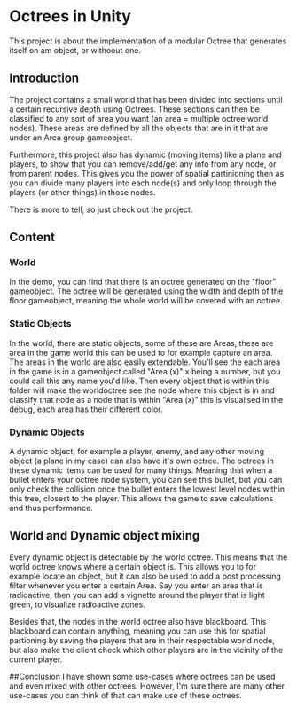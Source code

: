 # Octrees in Unity

This project is about the implementation of a modular Octree that generates itself on am object, or withoout one.

## Introduction

The project contains a small world that has been divided into sections until a certain recursive depth using Octrees.
These sections can then be classified to any sort of area you want (an area = multiple octree world nodes).
These areas are defined by all the objects that are in it that are under an Area group gameobject.

Furthermore, this project also has dynamic (moving items) like a plane and players, to show that you can remove/add/get any info from any node, or from parent nodes.
This gives you the power of spatial partinioning then as you can divide many players into each node(s) and only loop through the players (or other things) in those nodes.

There is more to tell, so just check out the project.

## Content
### World
In the demo, you can find that there is an octree generated on the "floor" gameobject.
The octree will be generated using the width and depth of the floor gameobject, meaning the whole world will be covered with an octree.

### Static Objects
In the world, there are static objects, some of these are Areas, these are area in the game world this can be used to for example capture an area.
The areas in the world are also easily extendable. You'll see the each area in the game is in a gameobject called "Area (x)" x being a number, but you could call this any name you'd like. Then every object that is within this folder will make the worldoctree see the node where this object is in and classify that node as a node that is within "Area (x)" this is visualised in the debug, each area has their different color.

### Dynamic Objects
A dynamic object, for example a player, enemy, and any other moving object (a plane in my case) can also have it's own octree.
The octrees in these dynamic items can be used for many things. Meaning that when a bullet enters your octree node system, you can see this bullet, but you can only check the collision once the bullet enters the lowest level nodes within this tree, closest to the player. This allows the game to save calculations and thus performance.

## World and Dynamic object mixing
Every dynamic object is detectable by the world octree.
This means that the world octree knows where a certain object is.
This allows you to for example locate an object, but it can also be used to add a post processing filter whenever you enter a certain Area.
Say you enter an area that is radioactive, then you can add a vignette around the player that is light green, to visualize radioactive zones.

Besides that, the nodes in the world octree also have blackboard. 
This blackboard can contain anything, meaning you can use this for spatial partioning by saving the players that are in their respectable world node, but also make the client check which other players are in the vicinity of the current player.

##Conclusion
I have shown some use-cases where octrees can be used and even mixed with other octrees.
However, I'm sure there are many other use-cases you can think of that can make use of these octrees.